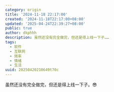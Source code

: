 ```yaml
---
category: origin
title: '2024-11-18 22:17:00'
created: '2024-11-18T22:17:00+08:00'
updated: '2025-04-24T22:39:27+08:00'
public: true
author: dkphhh
description: 虽然还没有完全做完，但还是得上线一下子……
tags:
  - 软件
  - 互联网
  - 效率
  - 情绪
  - 生活
uuid: 20250420210649t70c
---
```


虽然还没有完全做完，但还是得上线一下子。😎
